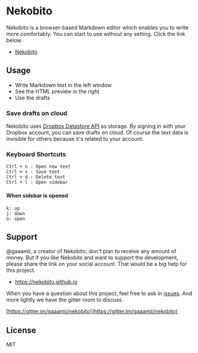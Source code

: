 Nekobito
=========

Nekobito is a browser-based Markdown editor which enables you to write more comfortably. You can start to use without any setting. Click the link below.

- [Nekobito](https://nekobito.github.io)

## Usage

  - Write Markdown text in the left window
  - See the HTML preview in the right
  - Use the drafts

### Save drafts on cloud
Nekobito uses [Dropbox Datastore API](https://www.dropbox.com/developers/datastore) as storage. By signing in with your Dropbox account, you can save drafts on cloud. Of course the text data is invisible for others because it's related to your account.

### Keyboard Shortcuts

```
Ctrl + n : Open new text
Ctrl + s : Save text
Ctrl + d : Delete text
Ctrl + l : Open sidebar
```

#### When sidebar is opened

```
k: up
j: down
o: open
```

## Support
@gaaamii, a creator of Nekobito, don't plan to receive any amount of money. But if you like Nekobito and want to support the development, please share the link on your social account. That would be a big help for this project.

- https://nekobito.github.io

When you have a question about this project, feel free to ask in [issues](https://github.com/gaaamii/nekobito/issues). And more lightly we have the gitter room to discuss.

[https://gitter.im/gaaamii/nekobito](https://gitter.im/gaaamii/nekobito)

## License

MIT
